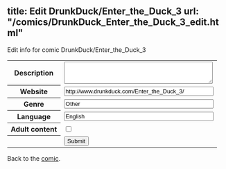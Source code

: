 title: Edit DrunkDuck/Enter_the_Duck_3
url: "/comics/DrunkDuck_Enter_the_Duck_3_edit.html"
---
Edit info for comic DrunkDuck/Enter_the_Duck_3

<form name="comic" action="http://gaepostmail.appspot.com/comic/" method="post">
<table class="comicinfo">
<tr>
<th>Description</th><td><textarea name="description" cols="40" rows="3"></textarea></td>
</tr>
<tr>
<th>Website</th><td><input type="text" name="url" value="http://www.drunkduck.com/Enter_the_Duck_3/" size="40"/></td>
</tr>
<tr>
<th>Genre</th><td><input type="text" name="genre" value="Other" size="40"/></td>
</tr>
<tr>
<th>Language</th><td><input type="text" name="language" value="English" size="40"/></td>
</tr>
<tr>
<th>Adult content</th><td><input type="checkbox" name="adult" value="adult" /></td>
</tr>
<tr>
<th></th><td>
<input type="hidden" name="comic" value="DrunkDuck_Enter_the_Duck_3" />
<input type="submit" name="submit" value="Submit" />
</td>
</tr>
</table>
</form>

Back to the [comic](DrunkDuck_Enter_the_Duck_3.html).
